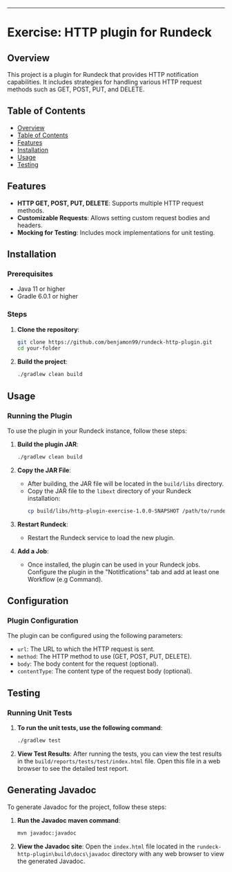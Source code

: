---

# Exercise: HTTP plugin for Rundeck

## Overview
This project is a plugin for Rundeck that provides HTTP notification capabilities. It includes strategies for handling various HTTP request methods such as GET, POST, PUT, and DELETE.

## Table of Contents
- [Overview](#overview)
- [Table of Contents](#table-of-contents)
- [Features](#features)
- [Installation](#installation)
- [Usage](#usage)
- [Testing](#testing)

## Features
- **HTTP GET, POST, PUT, DELETE**: Supports multiple HTTP request methods.
- **Customizable Requests**: Allows setting custom request bodies and headers.
- **Mocking for Testing**: Includes mock implementations for unit testing.

## Installation
### Prerequisites
- Java 11 or higher
- Gradle 6.0.1 or higher

### Steps
1. **Clone the repository**:
   ```sh
   git clone https://github.com/benjamon99/rundeck-http-plugin.git
   cd your-folder
   ```

2. **Build the project**:
   ```sh
   ./gradlew clean build
   ```

## Usage
### Running the Plugin
To use the plugin in your Rundeck instance, follow these steps:

1. **Build the plugin JAR**:
   ```sh
   ./gradlew clean build
   ```

2. **Copy the JAR File**:
   - After building, the JAR file will be located in the `build/libs` directory.
   - Copy the JAR file to the `libext` directory of your Rundeck installation:
     ```sh
     cp build/libs/http-plugin-exercise-1.0.0-SNAPSHOT /path/to/rundeck/libext/
     ```
3. **Restart Rundeck**:
   - Restart the Rundeck service to load the new plugin.

4. **Add a Job**:
   - Once installed, the plugin can be used in your Rundeck jobs. Configure the plugin in the "Notitfications" tab and add at least one Workflow (e.g Command).

## Configuration
### Plugin Configuration
The plugin can be configured using the following parameters:
- `url`: The URL to which the HTTP request is sent.
- `method`: The HTTP method to use (GET, POST, PUT, DELETE).
- `body`: The body content for the request (optional).
- `contentType`: The content type of the request body (optional).

## Testing
### Running Unit Tests
1. **To run the unit tests, use the following command**:
   ```sh
   ./gradlew test
   ```

2. **View Test Results**: 
After running the tests, you can view the test results in the `build/reports/tests/test/index.html` file. Open this file in a web browser to see the detailed test report.

## Generating Javadoc
To generate Javadoc for the project, follow these steps:

1. **Run the Javadoc maven command**:
   ```sh
   mvn javadoc:javadoc
   ```
   
2. **View the Javadoc site**:
   Open the `index.html` file located in the `rundeck-http-plugin\build\docs\javadoc` directory with any web browser to view the generated Javadoc.

